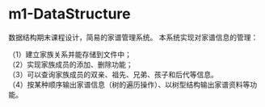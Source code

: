 # m1-DataStructure
数据结构期末课程设计，简易的家谱管理系统。
本系统实现对家谱信息的管理：

（1）建立家族关系并能存储到文件中；  
（2）实现家族成员的添加、删除功能；    
（3）可以查询家族成员的双亲、祖先、兄弟、孩子和后代等信息。  
（4）按某种顺序输出家谱信息（树的遍历操作）、以树型结构输出家谱资料等功能。
